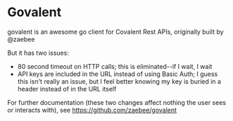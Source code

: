 # Govalent

govalent is an awesome go client for Covalent Rest APIs, originally built by @zaebee

But it has two issues:

- 80 second timeout on HTTP calls; this is eliminated--if I wait, I wait
- API keys are included in the URL instead of using Basic Auth; I guess this isn't really an issue, but I feel better knowing my key is buried in a header instead of in the URL itself

For further documentation (these two changes affect nothing the user sees or interacts with), see https://github.com/zaebee/govalent
